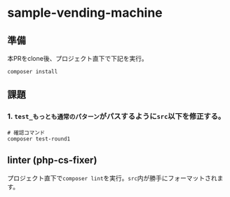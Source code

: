 # sample-vending-machine

## 準備

本PRをclone後、プロジェクト直下で下記を実行。

```shell
composer install
```

## 課題

### 1. `test_もっとも通常のパターン`がパスするように`src`以下を修正する。


```shell
# 確認コマンド
composer test-round1
```

## linter (php-cs-fixer)

プロジェクト直下で`composer lint`を実行。`src`内が勝手にフォーマットされます。

